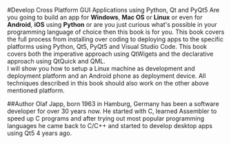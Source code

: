 #Develop Cross Platform GUI Applications using Python, Qt and PyQt5
Are you going to build an app for **Windows**, **Mac OS** or **Linux** or even for **Android**, **iOS** using **Python** or are you just curious what's possible in your programming language of choice then this book is for you. 
This book covers the full process from installing over coding to deploying apps to the specific platforms using Python, Qt5, PyQt5 and Visual Studio Code.
This book covers both the imperative approach using QtWigets and the declarative approach using QtQuick and QML.  
I will show you how to setup a Linux machine as development and deployment platform and an Android phone as deployment device.
All techniques described in this book should also work on the other above mentioned platform.  

##Author
Olaf Japp, born 1963 in Hamburg, Germany has been a software developer for over 30 years now. He started with C, learned Assembler to speed up C programs and after trying out most popular programming languages he came back to C/C++ and started to develop desktop apps using Qt5 4 years ago.